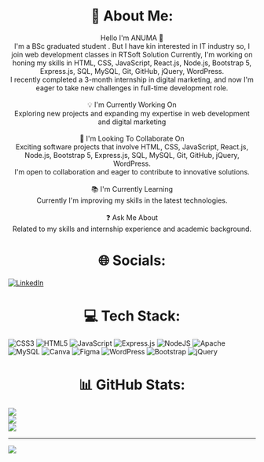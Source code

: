 <h1 align="center">💫 About Me: </h1>
<p align="center"> Hello I'm ANUMA 👋<br>I'm a BSc graduated student . But I have kin interested in IT industry so, I join web development classes in RTSoft Solution Currently,  I'm working on honing my skills in HTML, CSS, JavaScript, React.js, Node.js, Bootstrap 5, Express.js, SQL, MySQL, Git, GitHub, jQuery, WordPress.<br>I recently completed a 3-month internship in digital marketing, and now I'm eager to take new challenges in full-time development role.<br>                              <br>💡 I'm Currently Working On<br>Exploring new projects and expanding my expertise in web development and digital marketing<br>  <br>🤝 I'm Looking To Collaborate On<br>Exciting software projects that involve HTML, CSS, JavaScript, React.js, Node.js, Bootstrap 5,   Express.js, SQL, MySQL, Git, GitHub, jQuery, WordPress.<br>I'm open to collaboration and eager to contribute to innovative solutions.<br>  <br>📚 I'm Currently Learning<br>Currently I'm improving my skills in the latest technologies.<br><br>❓ Ask Me About<br>Related to my skills and internship experience and academic background.<br>    
</p>

<h1 align="center">🌐 Socials:</h1>

[![LinkedIn](https://img.shields.io/badge/LinkedIn-%230077B5.svg?logo=linkedin&logoColor=white)](https://linkedin.com/in/anuma-kanhekar) 


<h1 align="center">💻 Tech Stack:</h1>

![CSS3](https://img.shields.io/badge/css3-%231572B6.svg?style=for-the-badge&logo=css3&logoColor=white) ![HTML5](https://img.shields.io/badge/html5-%23E34F26.svg?style=for-the-badge&logo=html5&logoColor=white) ![JavaScript](https://img.shields.io/badge/javascript-%23323330.svg?style=for-the-badge&logo=javascript&logoColor=%23F7DF1E) ![Express.js](https://img.shields.io/badge/express.js-%23404d59.svg?style=for-the-badge&logo=express&logoColor=%2361DAFB) ![NodeJS](https://img.shields.io/badge/node.js-6DA55F?style=for-the-badge&logo=node.js&logoColor=white) ![Apache](https://img.shields.io/badge/apache-%23D42029.svg?style=for-the-badge&logo=apache&logoColor=white) ![MySQL](https://img.shields.io/badge/mysql-%2300000f.svg?style=for-the-badge&logo=mysql&logoColor=white) ![Canva](https://img.shields.io/badge/Canva-%2300C4CC.svg?style=for-the-badge&logo=Canva&logoColor=white) ![Figma](https://img.shields.io/badge/figma-%23F24E1E.svg?style=for-the-badge&logo=figma&logoColor=white) ![WordPress](https://img.shields.io/badge/WordPress-%23117AC9.svg?style=for-the-badge&logo=WordPress&logoColor=white) ![Bootstrap](https://img.shields.io/badge/bootstrap-%238511FA.svg?style=for-the-badge&logo=bootstrap&logoColor=white) ![jQuery](https://img.shields.io/badge/jquery-%230769AD.svg?style=for-the-badge&logo=jquery&logoColor=white)

<h1 align="center">📊 GitHub Stats:</h1>

![](https://github-readme-stats.vercel.app/api?username=anuma22&theme=dark&hide_border=false&include_all_commits=false&count_private=false)<br/>
![](https://github-readme-streak-stats.herokuapp.com/?user=anuma22&theme=dark&hide_border=false)<br/>
![](https://github-readme-stats.vercel.app/api/top-langs/?username=anuma22&theme=dark&hide_border=false&include_all_commits=false&count_private=false&layout=compact)

---
[![](https://visitcount.itsvg.in/api?id=anuma22&icon=0&color=0)](https://visitcount.itsvg.in)
